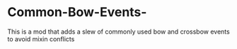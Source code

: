 # Common-Bow-Events-
This is a mod that adds a slew of commonly used bow and crossbow events to avoid mixin conflicts
